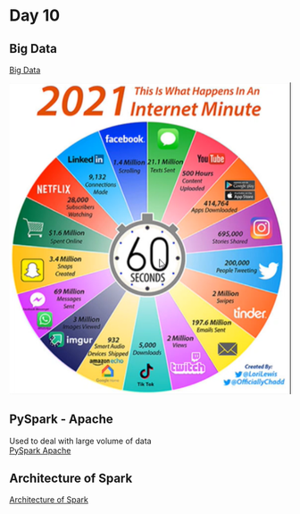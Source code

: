 # Day 10

## Big Data
[Big Data](https://cloud.google.com/learn/what-is-big-data)

![alt text](Images/10_1.png)

## PySpark - Apache
Used to deal with large volume of data<br>
[PySpark Apache](https://aws.amazon.com/what-is/apache-spark/)

## Architecture of Spark
[Architecture of Spark](https://medium.com/@amitjoshi7/spark-architecture-a-deep-dive-2480ef45f0be)



